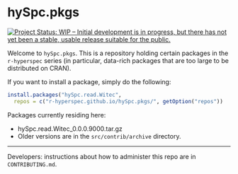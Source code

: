# hySpc.pkgs

[![Project Status: WIP – Initial development is in progress, but there has not yet been a stable, usable release suitable for the public.](https://www.repostatus.org/badges/latest/wip.svg)](https://www.repostatus.org/#wip)

Welcome to `hySpc.pkgs`.  This is a repository holding certain packages in the `r-hyperspec` series (in particular, data-rich packages that are too large to be distributed on CRAN).

If you want to install a package, simply do the following:

```r
install.packages("hySpc.read.Witec",
  repos = c("r-hyperspec.github.io/hySpc.pkgs/", getOption("repos"))
```

Packages currently residing here:

* hySpc.read.Witec_0.0.0.9000.tar.gz
* Older versions are in the `src/contrib/archive` directory.

<hr>

Developers: instructions about how to administer this repo are in `CONTRIBUTING.md`.
